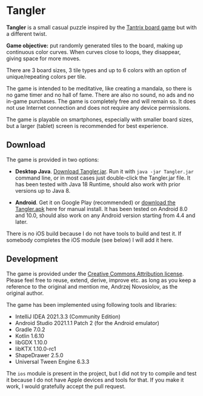# Tangler

**Tangler** is a small casual puzzle inspired by the [Tantrix board game](https://www.tantrix.com/) but with
a different twist.

**Game objective:** put randomly generated tiles to the board, making up continuous color curves. When curves close
to loops, they disappear, giving space for more moves.

There are 3 board sizes, 3 tile types and up to 6 colors with an option of unique/repeating colors per tile.

The game is intended to be meditative, like creating a mandala, so there is no game timer and no hall of fame.
There are also no sound, no ads and no in-game purchases. The game is completely free and will remain so.
It does not use Internet connection and does not require any device permissions.

The game is playable on smartphones, especially with smaller board sizes, but a larger (tablet) screen
is recommended for best experience.

## Download

The game is provided in two options:

- **Desktop Java**. [Download Tangler.jar](https://github.com/andrzej-nov/Tangler/releases/download/v1.0/Tangler.jar). Run it with `java -jar Tangler.jar` command line, or in most cases just double-click
the Tangler.jar file. It has been tested with Java 18 Runtime, should also work with prior versions up to Java 8.

- **Android**. Get it on Google Play (recommended) or [download the Tangler.apk](https://github.com/andrzej-nov/Tangler/releases/download/v1.0/Tangler.apk) here for manual install. It has been
tested on Android 8.0 and 10.0, should also work on any Android version starting from 4.4 and later.

There is no iOS build because I do not have tools to build and test it. If somebody completes the iOS module (see below)
I will add it here.

## Development

The game is provided under the [Creative Commons Attribution license](https://creativecommons.org/licenses/by/4.0/).
Please feel free to reuse, extend, derive, improve etc. as long as you keep a reference to the original and mention me,
Andrzej Novosiolov, as the original author.

The game has been implemented using following tools and libraries:

- IntelliJ IDEA 2021.3.3 (Community Edition)
- Android Studio 2021.1.1 Patch 2 (for the Android emulator) 
- Gradle 7.0.2
- Kotlin 1.6.10
- libGDX 1.10.0
- libKTX 1.10.0-rc1
- ShapeDrawer 2.5.0
- Universal Tween Engine 6.3.3

The `ios` module is present in the project, but I did not try to compile and test it because I do not have Apple
devices and tools for that. If you make it work, I would gratefully accept the pull request.
